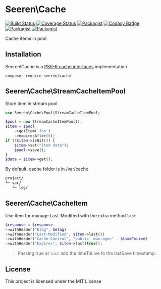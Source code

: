 # Seeren\Cache

[![Build Status](https://travis-ci.org/seeren/cache.svg?branch=master)](https://travis-ci.org/seeren/cache) [![Coverage Status](https://coveralls.io/repos/github/seeren/cache/badge.svg?branch=master)](https://coveralls.io/github/seeren/cache?branch=master) [![Packagist](https://img.shields.io/packagist/dt/seeren/cache.svg)](https://packagist.org/packages/seeren/cache/stats) [![Codacy Badge](https://api.codacy.com/project/badge/Grade/4a0463fb5a084be5bda68e4e36d7c7ac)](https://www.codacy.com/app/seeren/cache?utm_source=github.com&amp;utm_medium=referral&amp;utm_content=seeren/cache&amp;utm_campaign=Badge_Grade) [![Packagist](https://img.shields.io/packagist/v/seeren/cache.svg)](https://packagist.org/packages/seeren/cache#) [![Packagist](https://img.shields.io/packagist/l/seeren/log.svg)](LICENSE)

Cache items in pool

## Installation

Seeren\Cache is a [PSR-6 cache interfaces](https://github.com/php-fig/fig-standards/blob/master/accepted/PSR-6-cache.md) implementation

```
composer require seeren/cache
```

## Seeren\Cache\StreamCacheItemPool

Store item in stream pool

```php
use Seeren\Cache\Pool\StreamCacheItemPool;

$pool = new StreamCacheItemPool();
$item = $pool
    ->getItem('foo')
    ->expiresAfter(5);
if (!$item->isHit()) {
    $item->set("item data");
    $pool->save();
}
$data = $item->get();
```

By default, cache folder is in /var/cache

```bash
project/
└─ var/
   └─ log/
```

## Seeren\Cache\CacheItem

Use item for manage Last-Modified with the extra method `last`

```php
$response = $response
->withHeader("ETag", $eTag)
->withHeader("Last-Modified", $item->last())
->withHeader("Cache-Control", "public, max-age=" . $timeToLive)
->withHeader("Expires", $item->last(true));
```

> Passing true at `last` add the timeToLive to the lastSave timestamp.

## License

This project is licensed under the MIT License